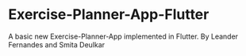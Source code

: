 # Exercise-Planner-App-Flutter

A basic new Exercise-Planner-App implemented in Flutter.
By Leander Fernandes and Smita Deulkar
